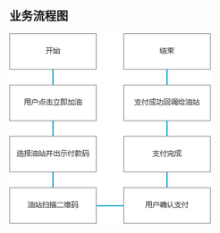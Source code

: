 
## 业务流程图

![这是图片](../image/pic1.png)
   



<!-- *****
[^Copyright © 微油科技(北京)有限公司 2020 all right reserved，powered by Gitbook] -->
